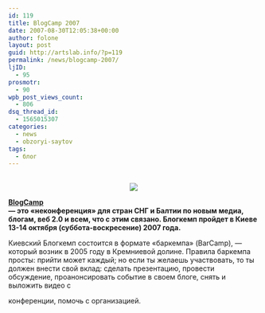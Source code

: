 ```yaml
---
id: 119
title: BlogCamp 2007
date: 2007-08-30T12:05:38+00:00
author: folone
layout: post
guid: http://artslab.info/?p=119
permalink: /news/blogcamp-2007/
ljID:
  - 95
prosmotr:
  - 90
wpb_post_views_count:
  - 806
dsq_thread_id:
  - 1565015307
categories:
  - news
  - obzoryi-saytov
tags:
  - блог
---
```

<p style="text-align: center">
  <a href="http://blogcamp.com.ua/"></a><br /> <a href="http://blogcamp.com.ua/"><img src="http://img296.imageshack.us/img296/8824/logosketch04dq7.gif" border="0" /></a>
</p>

<p class="content">
  <strong><a href="http://blogcamp.com.ua/" rel="nofollow">BlogCamp</a><br /> — это «неконференция» для стран СНГ и Балтии по новым медиа, блогам, веб 2.0 и всем, что с этим связано. Блогкемп пройдет в Киеве 13-14 октября (суббота-воскресение) 2007 года.</strong>
</p>

Киевский Блогкемп состоится в формате «баркемпа» (BarCamp), — который возник в 2005 году в Кремниевой долине. Правила баркемпа просты: прийти может каждый; но если ты желаешь участвовать, то ты должен внести свой вклад: сделать презентацию, провести обсуждение, проанонсировать событие в своем блоге, снять и выложить видео с

конференции, помочь с организацией.